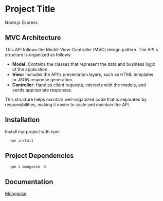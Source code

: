 
# Project Title

Node.js Express

## MVC Architecture

This API follows the Model-View-Controller (MVC) design pattern. The API's structure is organized as follows:

- **Model:** Contains the classes that represent the data and business logic of the application.
- **View:** Includes the API's presentation layers, such as HTML templates or JSON response generation.
- **Controller:** Handles client requests, interacts with the models, and sends appropriate responses.

This structure helps maintain well-organized code that is separated by responsibilities, making it easier to scale and maintain the API.

## Installation

Install my-project with npm

```bash
  npm install 
```
## Project Dependencies
```node
  npm i mongoose -S
```


## Documentation

[Mongoose](https://mongoosejs.com/docs/connections.html)